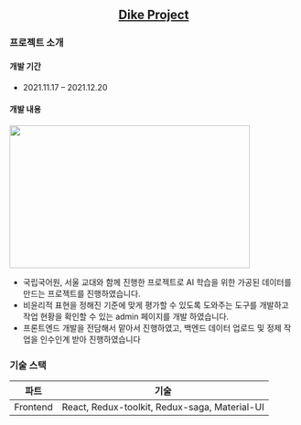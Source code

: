 <h2 align="center">
  <a href="https://aosjehdgus.github.io/lonnie-portfolio/" target="_blank">Dike Project</a>
</h2>
<div align="center">
</div>

### 프로젝트 소개
#### 개발 기간
- 2021.11.17 – 2021.12.20

#### 개발 내용

<img src="https://user-images.githubusercontent.com/66933768/161499921-8d5b23dd-c952-4d0a-8522-c884db71ed5b.gif" width="420" height="250" />

- 국립국어원, 서울 교대와 함께 진행한 프로젝트로 AI 학습을 위한 가공된 데이터를 만드는 프로젝트를 진행하였습니다. 
- 비윤리적 표현을 정해진 기준에 맞게 평가할 수 있도록 도와주는 도구를 개발하고 작업 현황을 확인할 수 있는 admin 페이지를 개발 하였습니다. 
- 프론트엔드 개발을 전담해서 맡아서 진행하였고, 백엔드 데이터 업로드 및 정제 작업을 인수인계 받아 진행하였습니다
  

### 기술 스택
|파트|기술|
|---|---|
|Frontend|React, Redux-toolkit, Redux-saga, Material-UI|

